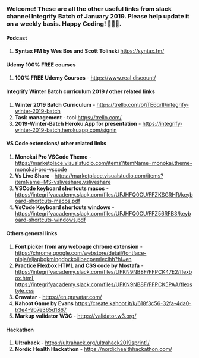 ### Welcome! These are all the other useful links from slack channel Integrify Batch of January 2019. Please help update it on a weekly basis. Happy Coding! 🙊😀😍.

#### Podcast

1. **Syntax FM by Wes Bos and Scott Tolinski** https://syntax.fm/

#### Udemy 100% FREE courses

1. **100% FREE Udemy Courses** - https://www.real.discount/

#### Integrify Winter Batch curriculum 2019 / other related links

1. **Winter 2019 Batch Curriculum** - https://trello.com/b/jTE6qrlI/integrify-winter-2019-batch
2. **Task management** - tool:https://trello.com/
3. **2019-Winter-Batch Heroku App for presentation** -
   https://integrify-winter-2019-batch.herokuapp.com/signin

#### VS Code extensions/ other related links

1. **Monokai Pro VSCode Theme** - https://marketplace.visualstudio.com/items?itemName=monokai.theme-monokai-pro-vscode
2. **Vs Live Share** - https://marketplace.visualstudio.com/items?itemName=MS-vsliveshare.vsliveshare
3. **VSCode keyboard shortcuts macos** - https://integrifyacademy.slack.com/files/UFJHFQ0CU/FFZKSGRHR/keyboard-shortcuts-macos.pdf
4. **VsCode Keyboard shortcuts windows** - https://integrifyacademy.slack.com/files/UFJHFQ0CU/FFZ56RFB3/keyboard-shortcuts-windows.pdf

#### Others general links

1. **Font picker from any webpage chrome extension** - https://chrome.google.com/webstore/detail/fontface-ninja/eljapbgkmlngdpckoiiibecpemleclhh?hl=en
2. **Practice Flexbox HTML and CSS code by Mostafa** - https://integrifyacademy.slack.com/files/UFKN9NB8F/FFPCK47E2/flexbox.html, https://integrifyacademy.slack.com/files/UFKN9NB8F/FFPCK5PAA/flexstyle.css
3. **Gravatar** - https://en.gravatar.com/
4. **Kahoot Game by Evans** https://create.kahoot.it/k/618f3c56-32fa-4da0-b3e4-9b7e365d1867
5. **Markup validator W3C** - https://validator.w3.org/

#### Hackathon

1. **Ultrahack** - https://ultrahack.org/ultrahack2019sprint1/
2. **Nordic Health Hackathon** - https://nordichealthhackathon.com/
